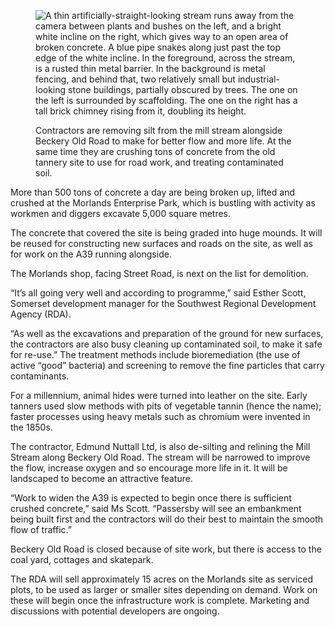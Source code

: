 <figure>
<img src="../morland-clean027.jpg" alt="A thin artificially-straight-looking stream runs away from the camera between plants and bushes on the left, and a bright white incline on the right, which gives way to an open area of broken concrete. A blue pipe snakes along just past the top edge of the white incline. In the foreground, across the stream, is a rusted thin metal barrier. In the background is metal fencing, and behind that, two relatively small but industrial-looking stone buildings, partially obscured by trees. The one on the left is surrounded by scaffolding. The one on the right has a tall brick chimney rising from it, doubling its height.">
<figcaption>

Contractors are removing silt from the mill stream alongside Beckery Old
Road to make for better flow and more life. At the same time they are
crushing tons of concrete from the old tannery site to use for road
work, and treating contaminated soil.

</figcaption>
</figure>

More than 500 tons of concrete a day are being broken up, lifted and
crushed at the Morlands Enterprise Park, which is bustling with activity
as workmen and diggers excavate 5,000 square metres.

The concrete that covered the site is being graded into huge mounds. It
will be reused for constructing new surfaces and roads on the site, as
well as for work on the A39 running alongside.

The Morlands shop, facing Street Road, is next on the list for
demolition.

“It’s all going very well and according to programme,” said Esther
Scott, Somerset development manager for the Southwest Regional
Development Agency (RDA).

“As well as the excavations and preparation of the ground for new
surfaces, the contractors are also busy cleaning up contaminated soil,
to make it safe for re-use.” The treatment methods include
bioremediation (the use of active “good” bacteria) and screening to
remove the fine particles that carry contaminants.

For a millennium, animal hides were turned into leather on the site.
Early tanners used slow methods with pits of vegetable tannin (hence the
name); faster processes using heavy metals such as chromium were
invented in the 1850s.

The contractor, Edmund Nuttall Ltd, is also de-silting and relining the
Mill Stream along Beckery Old Road. The stream will be narrowed to
improve the flow, increase oxygen and so encourage more life in it. It
will be landscaped to become an attractive feature.

“Work to widen the A39 is expected to begin once there is sufficient
crushed concrete,” said Ms Scott. “Passersby will see an embankment
being built first and the contractors will do their best to maintain the
smooth flow of traffic.”

Beckery Old Road is closed because of site work, but there is access to
the coal yard, cottages and skatepark.

The RDA will sell approximately 15 acres on the Morlands site as
serviced plots, to be used as larger or smaller sites depending on
demand. Work on these will begin once the infrastructure work is
complete. Marketing and discussions with potential developers are
ongoing.
